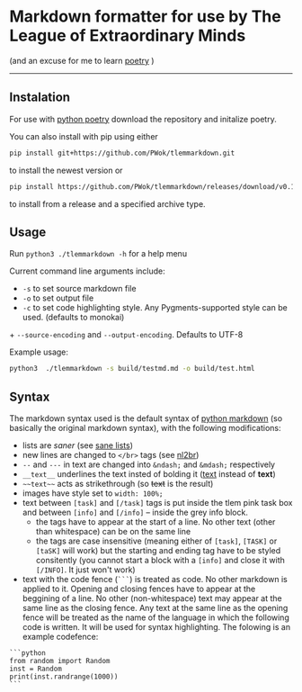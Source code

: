 # Markdown formatter for use by The League of Extraordinary Minds
(and an excuse for me to learn [poetry](https://python-poetry.org) )

-------

## Instalation
For use with [python poetry](https://python-poetry.org) download the repository and initalize poetry.

You can also install with pip using either
```bash
pip install git+https://github.com/PWok/tlemmarkdown.git
```
to install the newest version or
```bash
pip install https://github.com/PWok/tlemmarkdown/releases/download/v0.1.1/tlemmarkdown-0.1.1.tar.gz
```
to install from a release and a specified archive type.

## Usage
Run `python3 ./tlemmarkdown -h` for a help menu

Current command line arguments include:
- `-s` to set source markdown file
- `-o` to set output file
- `-c` to set code highlighting style. Any Pygments-supported style can be used. (defaults to monokai)

\+ `--source-encoding` and `--output-encoding`. Defaults to UTF-8

Example usage:
```bash
python3  ./tlemmarkdown -s build/testmd.md -o build/test.html
```

## Syntax
The markdown syntax used is the default syntax of [python markdown](https://python-markdown.github.io/) (so basically the original markdown syntax), with the following modifications:
- lists are *saner* (see [sane lists](https://python-markdown.github.io/extensions/sane_lists/))
- new lines are changed to `</br>` tags (see [nl2br](https://python-markdown.github.io/extensions/nl2br/))
- `--` and `---` in text are changed into `&ndash;` and `&mdash;` respectively
- `__text__` underlines the text insted of bolding it (<u>text</u> instead of **text**)
- `~~text~~` acts as strikethrough (so <del>text</del> is the result)
- images have style set to `width: 100%;`
- text between `[task]` and `[/task]` tags is put inside the tlem pink task box and between `[info]` and `[/info]` &ndash; inside the grey info block.
    - the tags have to appear at the start of a line. No other text (other than whitespace) can be on the same line
    - the tags are case insensitive (meaning either of `[task]`, `[TASK]` or `[taSK]` will work) but the starting and ending tag have to be styled consitently (you cannot start a block with a `[info]` and close it with `[/INFO]`. It just won't work)
- text with the code fence (<code>```</code>) is treated as code. No other markdown is applied to it. Opening and closing fences have to appear at the beggining of a line. No other (non-whitespace) text may appear at the same line as the closing fence. Any text at the same line as the opening fence will be treated as the name of the language in which the following code is written. It will be used for syntax highlighting. The folowing is an example codefence:
````
```python
from random import Random
inst = Random
print(inst.randrange(1000))
```
````